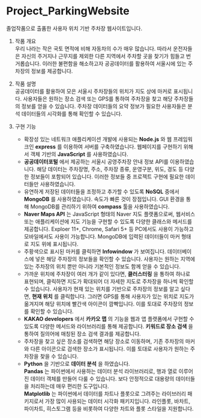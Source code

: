 # Project_ParkingWebsite
졸업작품으로 출품한 사용자 위치 기반 주차장 웹사이트입니다.

1. 작품 개요   
우리 나라는 작은 국토 면적에 비해 자동차의 수가 매우 많습니다. 
따라서 운전자들은 자신의 주거지나 근무지를 제외한 다른 지역에서 주차할 곳을 찾기가 힘들고 번거롭습니다.
이러한 불편함을 해소하고자 공공데이터를 활용하여 서울시에 있는 주차장의 정보를 제공합니다.

2. 작품 설명   
공공데이터를 활용하여 모은 서울시 주차장들의 위치가 지도 상에 마커로 표시됩니다.
사용자들은 원하는 장소 검색 또는 GPS를 통하여 주차장을 찾고 해당 주차장들의 정보를 얻을 수 있습니다.
주차장 데이터들의 요약 정보가 필요한 사용자들은 분석 데이터들의 시각화를 통해 확인할 수 있습니다.

3. 구현 기능   
    * 확장성 있는 네트워크 애플리케이션 개발에 사용되는 __Node.js__ 와 웹 프레임워크인 __express__ 를 이용하여 서버를 구축하였습니다.
      웹페이지를 구현하기 위해서 객체 기반의 __JavaScript__ 를 사용하였습니다.   
    * __공공데이터포털__ 에서 제공하는 서울시 공영주차장 안내 정보 API를 이용하였습니다.
      해당 데이터는 주차장명, 주소, 주차장 종류, 운영구분, 위도, 경도 등 다양한 정보들이 포함되어 있습니다.
      이러한 정보들 중 프로젝트 구현에 필요한 데이터들만 사용하였습니다.   
    * 유연하게 저장된 데이터들을 조정하고 추가할 수 있도록 __NoSQL__ 중에서 __MongoDB__ 를 사용하였습니다. 속도가 빠른 것이 장점입니다.
      GUI 환경을 통해 MongoDB를 관리하기 위하여 __compass__ 툴을 사용하였습니다.   
    * __Naver Maps API__ 는 JavaScript 형태의 Naver 지도 플랫폼으로써, 웹서비스 또는 애플리케이션에 지도 기능을 구현할 수 있도록 다양한 클래스와 메서드를 제공합니다.
      Exploer 11+, Chrome, Safari 5+ 등 PC에서도 사용이 가능하고 모바일에서도 사용이 가능합니다.
      MongoDB에 입력된 데이터들이 마커 형태로 지도 위에 표시됩니다.   
    * 주황색으로 표시된 마커를 클릭하면 __Infowindow__ 가 보여집니다. 데이터베이스에 넣은 해당 주차장의 정보들을 확인할 수 있습니다.
      사용자는 원하는 지역에 있는 주차장의 위치 뿐만 아니라 기본적인 정보도 함께 얻을 수 있습니다.   
    * 가까운 위치에 주차장이 여러 개가 같이 있다면, __클러스터링__ 을 통하여 하나로 표현되며, 클릭하면 지도가 확대되어 더 자세한 지도로 주차장을 하나씩 확인할 수 있습니다.
      사용자가 현재 있는 위치를 기반으로 주차장의 정보를 알고 싶다면, __현재 위치__ 를 클릭합니다. 그러면 GPS를 통해 사용자가 있는 위치로 지도가 옮겨지며 해당 위치에 빨간색 아이콘이 깜빡입니다.
      이를 토대로 주차장의 정보를 확인할 수 있습니다.   
    * __KAKAO developers__ 에서 __카카오 맵__ 의 기능을 웹과 앱 플랫폼에서 구현할 수 있도록 다양한 메서드와 라이브러리를 통해 제공합니다.
      __키워드로 장소 검색__ 을 통하여 질의어에 매칭된 장소 검색 결과를 제공합니다.   
    * 주차장을 찾고 싶은 장소를 검색하면 해당 장소로 이동하며, 기존 주차장의 마커와 다른 아이콘으로 검색한 장소가 표시됩니다. 이를 토대로 사용자가 원하는 주차장을 찾을 수 있습니다.   
    * __Python__ 을 기반으로 __데이터 분석__ 을 하였습니다.   
      __Pandas__ 는 파이썬에서 사용하는 데이터 분석 라이브러리로, 행과 열로 이루어진 데이터 객체를 만들어 다룰 수 있습니다. 보다 안정적으로 대용량의 데이터들을 처리하는데 매우 편리한 도구입니다.   
      __Matplotlib__ 는 파이썬에서 데이터를 차트나 플롯으로 그려주는 라이브러리 패키지로서 가장 많이 사용되는 데이터 시각화 패키지입니다. 라인플롯, 바차트, 파이차트, 히스토그램 등을 비롯하여 다양한 차트와 플롯 스타일을 지원합니다.
      
